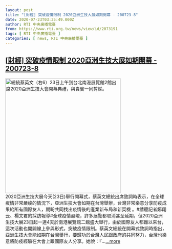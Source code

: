```yaml
---
layout: post
title: "[財經] 突破疫情限制 2020亞洲生技大展如期開幕 - 200723-8"
date: 2020-07-23T03:35:49.000Z
author: RTI 中央廣播電臺
from: https://www.rti.org.tw/news/view/id/2073191
tags: [ RTI 中央廣播電臺 ]
categories: [ news, RTI 中央廣播電臺 ]
---
```

<!--1595475349000-->
[[財經] 突破疫情限制 2020亞洲生技大展如期開幕 - 200723-8](https://www.rti.org.tw/news/view/id/2073191)
------

<div>
<img src="https://static.rti.org.tw/assets/thumbnails/2020/07/23/20200723000017M.jpg" width="360" alt="總統蔡英文（右6）23日上午到台北南港展覽館2館出席2020亞洲生技大會開幕典禮，與貴賓一同剪綵。" title="總統蔡英文（右6）23日上午到台北南港展覽館2館出席2020亞洲生技大會開幕典禮，與貴賓一同剪綵。"><br>2020亞洲生技大展今天(23日)舉行開幕式，蔡英文總統出席致詞時表示，在全球疫情非常嚴峻的情況下，亞洲生技大會如期在台灣舉辦，台灣非常樂意分享防疫成果給所有國際友人，期盼共同找出疫情後的產業新布局和新契機 。#請聽記者鄭翔云、楊文君的採訪報導#全球疫情嚴峻，許多展覽都取消甚至延期，但2020亞洲生技大展23日起一連4天於南港展覽館二館盛大舉行，由於國際友人都難以來台，這次活動也開闢線上參與形式，突破疫情限制。蔡英文總統在開幕式致詞時指出，亞洲生技大會能如期在台灣舉行，要歸功於台灣人民跟政府的共同努力，台灣也樂意將防疫經驗在大會上跟國際友人分享。她說：『...<a target="_blank" href="https://www.rti.org.tw/news/view/id/2073191">...more</a>
</div>
